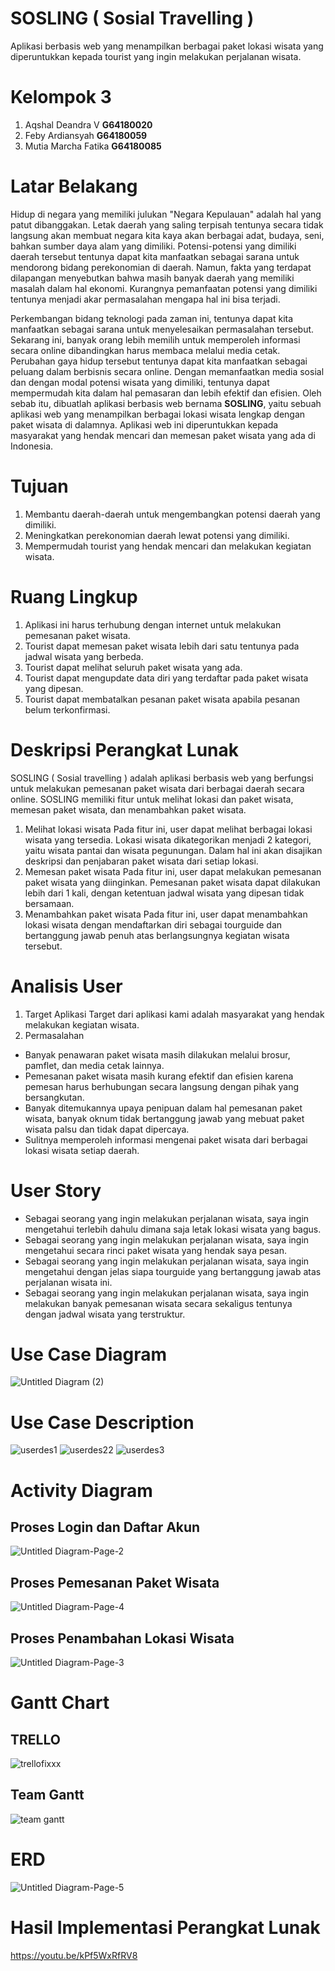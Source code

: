 # SOSLING ( Sosial Travelling )
Aplikasi berbasis web yang menampilkan berbagai paket lokasi wisata yang diperuntukkan kepada tourist yang ingin melakukan perjalanan wisata.
# Kelompok 3
1. Aqshal Deandra V             **G64180020**
2. Feby Ardiansyah              **G64180059**
3. Mutia Marcha Fatika          **G64180085**
# Latar Belakang
Hidup di negara yang memiliki julukan "Negara Kepulauan" adalah hal yang patut dibanggakan. Letak daerah yang saling terpisah tentunya secara tidak langsung akan membuat negara kita kaya akan berbagai adat, budaya, seni, bahkan sumber daya alam yang dimiliki. Potensi-potensi yang dimiliki daerah tersebut tentunya dapat kita manfaatkan sebagai sarana untuk mendorong bidang perekonomian di daerah. Namun, fakta yang terdapat dilapangan menyebutkan bahwa masih banyak daerah yang memiliki masalah dalam hal ekonomi. Kurangnya pemanfaatan potensi yang dimiliki tentunya menjadi akar permasalahan mengapa hal ini bisa terjadi. 

Perkembangan bidang teknologi pada zaman ini, tentunya dapat kita manfaatkan sebagai sarana untuk menyelesaikan permasalahan tersebut. Sekarang ini, banyak orang lebih memilih untuk memperoleh informasi secara online dibandingkan harus membaca melalui media cetak. Perubahan gaya hidup tersebut tentunya dapat kita manfaatkan sebagai peluang dalam berbisnis secara online. Dengan memanfaatkan media sosial dan dengan modal potensi wisata yang dimiliki, tentunya dapat mempermudah kita dalam hal pemasaran dan lebih efektif dan efisien. Oleh sebab itu, dibuatlah aplikasi berbasis web bernama **SOSLING**, yaitu sebuah aplikasi web yang menampilkan berbagai lokasi wisata lengkap dengan paket wisata di dalamnya. Aplikasi web ini diperuntukkan kepada masyarakat yang hendak mencari dan memesan paket wisata yang ada di Indonesia.
# Tujuan
1. Membantu daerah-daerah untuk mengembangkan potensi daerah yang dimiliki.
2. Meningkatkan perekonomian daerah lewat potensi yang dimiliki.
3. Mempermudah tourist yang hendak mencari dan melakukan kegiatan wisata.
# Ruang Lingkup
1. Aplikasi ini harus terhubung dengan internet untuk melakukan pemesanan paket wisata.
2. Tourist dapat memesan paket wisata lebih dari satu tentunya pada jadwal wisata yang berbeda.
3. Tourist dapat melihat seluruh paket wisata yang ada.
4. Tourist dapat mengupdate data diri yang terdaftar pada paket wisata yang dipesan.
5. Tourist dapat membatalkan pesanan paket wisata apabila pesanan belum terkonfirmasi.
# Deskripsi Perangkat Lunak
SOSLING ( Sosial travelling ) adalah aplikasi berbasis web yang berfungsi untuk melakukan pemesanan paket wisata dari berbagai daerah secara online. SOSLING memiliki fitur untuk melihat lokasi dan paket wisata, memesan paket wisata, dan menambahkan paket wisata.
1. Melihat lokasi wisata
Pada fitur ini, user dapat melihat berbagai lokasi wisata yang tersedia. Lokasi wisata dikategorikan menjadi 2 kategori, yaitu wisata pantai dan wisata pegunungan. Dalam hal ini akan disajikan deskripsi dan penjabaran paket wisata dari setiap lokasi.
2. Memesan paket wisata
Pada fitur ini, user dapat melakukan pemesanan paket wisata yang diinginkan. Pemesanan paket wisata dapat dilakukan lebih dari 1 kali, dengan ketentuan jadwal wisata yang dipesan tidak bersamaan.
3. Menambahkan paket wisata
Pada fitur ini, user dapat menambahkan lokasi wisata dengan mendaftarkan diri sebagai tourguide dan bertanggung jawab penuh atas berlangsungnya kegiatan wisata tersebut.
# Analisis User
1. Target Aplikasi
Target dari aplikasi kami adalah masyarakat yang hendak melakukan kegiatan wisata. 
2. Permasalahan 
- Banyak penawaran paket wisata masih dilakukan melalui brosur, pamflet, dan media cetak lainnya. 
- Pemesanan paket wisata masih kurang efektif dan efisien karena pemesan harus berhubungan secara langsung dengan pihak yang bersangkutan. 
- Banyak ditemukannya upaya penipuan dalam hal pemesanan paket wisata, banyak oknum tidak bertanggung jawab yang mebuat paket wisata palsu dan tidak dapat dipercaya. 
- Sulitnya memperoleh informasi mengenai paket wisata dari berbagai lokasi wisata setiap daerah.
# User Story
- Sebagai seorang yang ingin melakukan perjalanan wisata, saya ingin mengetahui terlebih dahulu dimana saja letak lokasi wisata yang bagus.
- Sebagai seorang yang ingin melakukan perjalanan wisata, saya ingin mengetahui secara rinci paket wisata yang hendak saya pesan.
- Sebagai seorang yang ingin melakukan perjalanan wisata, saya ingin mengetahui dengan jelas siapa tourguide yang bertanggung jawab atas perjalanan wisata ini.
- Sebagai seorang yang ingin melakukan perjalanan wisata, saya ingin melakukan banyak pemesanan wisata secara sekaligus tentunya dengan jadwal wisata yang terstruktur.

# Use Case Diagram
![Untitled Diagram (2)](https://user-images.githubusercontent.com/60084871/82138309-b7afae80-9849-11ea-9ad3-608c6adc9f6d.png)

# Use Case Description
![userdes1](https://user-images.githubusercontent.com/60084871/82154167-49dda400-9896-11ea-9e6f-2e32e1d054c3.png)
![userdes22](https://user-images.githubusercontent.com/60084871/82154173-506c1b80-9896-11ea-8abb-0002ed9852df.png)
![userdes3](https://user-images.githubusercontent.com/60084871/82154181-56fa9300-9896-11ea-97bc-c4547af5a222.png)

# Activity Diagram
## Proses Login dan Daftar Akun
![Untitled Diagram-Page-2](https://user-images.githubusercontent.com/60084871/82138321-ce560580-9849-11ea-9e8d-4cda2d689332.png)

## Proses Pemesanan Paket Wisata
![Untitled Diagram-Page-4](https://user-images.githubusercontent.com/60084871/82138317-c39b7080-9849-11ea-81fe-9a7381ba6869.png)

## Proses Penambahan Lokasi Wisata
![Untitled Diagram-Page-3](https://user-images.githubusercontent.com/60084871/82138319-c9915180-9849-11ea-9916-c77de6c2669b.png)

# Gantt Chart
## TRELLO
![trellofixxx](https://user-images.githubusercontent.com/60084871/82147817-974c1800-987a-11ea-9545-42cb76ab69dd.png)
## Team Gantt
![team gantt](https://user-images.githubusercontent.com/60084871/82153627-d8502680-9892-11ea-81f4-33235021ce88.png)

# ERD
![Untitled Diagram-Page-5](https://user-images.githubusercontent.com/60084871/82138332-d4e47d00-9849-11ea-8125-a4253d19ba32.png)

# Hasil Implementasi Perangkat Lunak

 https://youtu.be/kPf5WxRfRV8
